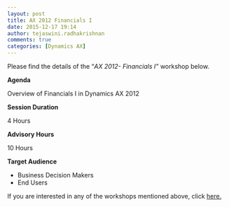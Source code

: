 ```yaml
---
layout: post
title: AX 2012 Financials I
date: 2015-12-17 19:14
author: tejaswini.radhakrishnan
comments: true
categories: [Dynamics AX]
---
```

Please find the details of the “<em>AX 2012</em><em>- Financials I”</em> workshop below.

<strong>Agenda</strong>

Overview of Financials I in Dynamics AX 2012

<strong>Session Duration</strong>

4 Hours

<strong>Advisory Hours</strong>

10 Hours

<strong>Target Audience</strong>
<ul>
	<li>Business Decision Makers</li>
	<li>End Users</li>
</ul>
If you are interested in any of the workshops mentioned above, click <a href="mailto:blog_ptsdynamics@microsoft.com?Subject=Dynamics%20AX%20Workshops%20-%20Registration&amp;Body=PLEASE%20FILL%20IN%20THE%20FOLLOWING%20DETAILS%0A%0AName%3A%0ACompany%20Name%3A%0APartner%20ID%3A%0AContact%20number%3A%0AEmail%20ID%3A%0AProducts%20interested%20in%3A%0ASessions%20interested%20in%3A">here.</a>
